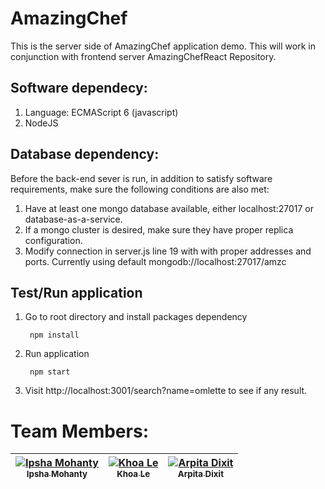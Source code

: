 # AmazingChef

This is the server side of AmazingChef application demo. 
This will work in conjunction with frontend server AmazingChefReact Repository.

## Software dependecy:
1. Language: ECMAScript 6 (javascript)
2. NodeJS

## Database dependency:
Before the back-end sever is run, in addition to satisfy software requirements, 
make sure the following conditions are also met:
1. Have at least one mongo database available, either localhost:27017 or database-as-a-service.
2. If a mongo cluster is desired, make sure they have proper replica configuration.
3. Modify connection in server.js line 19 with with proper addresses and ports. Currently using default mongodb://localhost:27017/amzc

## Test/Run application
1. Go to root directory and install packages dependency

        npm install
        
2. Run application
        
        npm start
        
3. Visit http://localhost:3001/search?name=omlette to see if any result.

# Team Members:
   | [![Ipsha Mohanty](https://avatars1.githubusercontent.com/u/22066710?v=4&s=400)<br /><sub>Ipsha Mohanty</sub>](https://github.com/ipsha1545)<br /> |  [![Khoa Le](https://avatars2.githubusercontent.com/u/21697893?v=3&s=400)<br /><sub>Khoa Le</sub>](https://github.com/khoale88)<br />| [![Arpita Dixit](https://avatars1.githubusercontent.com/u/21253852?v=4&s=400)<br /><sub>Arpita Dixit</sub>](https://github.com/ArpitaDixit)<br /> |
| :---: | :---: | :---: |
